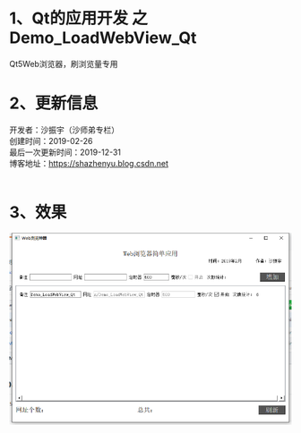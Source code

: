 # 1、Qt的应用开发 之 Demo_LoadWebView_Qt
Qt5Web浏览器，刷浏览量专用<BR/>

# 2、更新信息
开发者：沙振宇（沙师弟专栏）<BR/>
创建时间：2019-02-26<BR/>
最后一次更新时间：2019-12-31<BR/> 
博客地址：https://shazhenyu.blog.csdn.net<BR/>
<BR/>
# 3、效果
![image](https://github.com/ShaShiDiZhuanLan/Demo_LoadWebView_Qt/blob/master/%E6%95%88%E6%9E%9C1.png)
